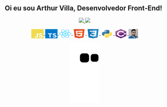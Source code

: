 ## Oi eu sou Arthur Villa, Desenvolvedor Front-End!
<div align="center">
  <a href="https://github.com/arthurlvvilla">
  <img height="180em" src="https://github-readme-stats.vercel.app/api?username=arthurlvvilla&show_icons=true&theme=dracula&include_all_commits=true&count_private=true"/>
  <img height="180em" src="https://github-readme-stats.vercel.app/api/top-langs/?username=arthurlvvilla&layout=compact&langs_count=7&theme=dracula"/>

 
<div style="display: inline_block">
  <br>
  <img align="center" alt="Arthur-Js" height="30" width="40" src="https://raw.githubusercontent.com/devicons/devicon/master/icons/javascript/javascript-plain.svg">
  <img align="center" alt="Arthur-Ts" height="30" width="40" src="https://raw.githubusercontent.com/devicons/devicon/master/icons/typescript/typescript-plain.svg">
  <img align="center" alt="Arthur-React" height="30" width="40" src="https://raw.githubusercontent.com/devicons/devicon/master/icons/react/react-original.svg">
  <img align="center" alt="Arthur-HTML" height="30" width="40" src="https://raw.githubusercontent.com/devicons/devicon/master/icons/html5/html5-original.svg">
  <img align="center" alt="Arthur-CSS" height="30" width="40" src="https://raw.githubusercontent.com/devicons/devicon/master/icons/css3/css3-original.svg">
  
  <img align="center" alt="Arthur-Python" height="30" width="40" src="https://raw.githubusercontent.com/devicons/devicon/master/icons/python/python-original.svg">
  <img align="center" alt="Arthur-Csharp" height="30" width="40" src="https://raw.githubusercontent.com/devicons/devicon/master/icons/csharp/csharp-original.svg">
  <a href="https://www.linkedin.com/in/arthur-villa-84a927165"  "target="_blank"><img align="center" width="30px height="30px" src="101821659.jpg" target="_blank"></a>  
</div>


  
  ![Snake animation](https://github.com/arthurlvvilla/arthurlvvilla/blob/output/github-contribution-grid-snake.svg)
 
</div>
